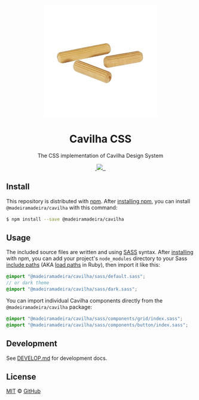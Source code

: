 <p align="center">
  <img width="300px" src="./docs/logo.jpg">
</p>

<h1 align="center">Cavilha CSS</h1>

<p align="center">The CSS implementation of Cavilha Design System</p>

<p align="center">
  <a aria-label="npm package" href="https://www.npmjs.com/package/@madeiramadeira/cavilha">
    <img alt="" src="https://img.shields.io/npm/v/@madeiramadeirabr/cavilha/.svg">
  </a>
  <a aria-label="contributors graph" href="https://github.com/madeiramadeirabr/cavilha/graphs/contributors">
    <img src="https://img.shields.io/github/contributors/madeiramadeirabr/cavilha/.svg">
  </a>
  <a aria-label="last commit" href="https://github.com/madeiramadeirabr/cavilha//commits/master">
    <img alt="" src="https://img.shields.io/github/last-commit/madeiramadeirabr/cavilha/.svg">
  </a>
  <a aria-label="license" href="https://github.com/madeiramadeirabr/cavilha//blob/master/LICENSE">
    <img src="https://img.shields.io/github/license/madeiramadeirabr/cavilha/.svg" alt="">
  </a>
</p>

## Install
This repository is distributed with [npm]. After [installing npm][install-npm], you can install `@madeiramadeira/cavilha` with this command:

```sh
$ npm install --save @madeiramadeira/cavilha
```

## Usage
The included source files are written and using [SASS] syntax. After [installing](#install) with npm, you can add your project's `node_modules` directory to your Sass [include paths](https://github.com/sass/node-sass#includepaths) (AKA [load paths](http://technology.customink.com/blog/2014/10/09/understanding-and-using-sass-load-paths/) in Ruby), then import it like this:

```scss
@import "@madeiramadeira/cavilha/sass/default.sass";
// or dark theme
@import "@madeiramadeira/cavilha/sass/dark.sass";
```

You can import individual Cavilha components directly from the `@madeiramadeira/cavilha` package:

```scss
@import "@madeiramadeira/cavilha/sass/components/grid/index.sass";
@import "@madeiramadeira/cavilha/sass/components/button/index.sass";
```

## Development
See [DEVELOP.md](./docs/DEVELOP.md) for development docs.

## License

[MIT](./LICENSE.txt) &copy; [GitHub](https://github.com/)


[install-npm]: https://docs.npmjs.com/getting-started/installing-node
[npm]: https://www.npmjs.com/
[cavilha]: https://www.npmjs.com/package/@madeiramadeira/cavilha
[sass]: http://sass-lang.com/

